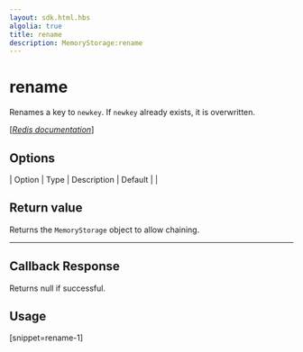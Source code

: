 ```yaml
---
layout: sdk.html.hbs
algolia: true
title: rename
description: MemoryStorage:rename
---
```


  

# rename
Renames a key to `newkey`. If `newkey` already exists, it is overwritten.

[[_Redis documentation_]](https://redis.io/commands/rename)


## Options

| Option | Type | Description | Default |
|
## Return value

Returns the `MemoryStorage` object to allow chaining.

---

## Callback Response

Returns null if successful.
## Usage

[snippet=rename-1]
